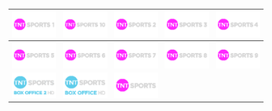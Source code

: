 | ![](https://raw.githubusercontent.com/RevGear/logo/master/International/TNT-Sports/TNT-Sports-1.png) | ![](https://raw.githubusercontent.com/RevGear/logo/master/International/TNT-Sports/TNT-Sports-10.png) | ![](https://raw.githubusercontent.com/RevGear/logo/master/International/TNT-Sports/TNT-Sports-2.png) | ![](https://raw.githubusercontent.com/RevGear/logo/master/International/TNT-Sports/TNT-Sports-3.png) | ![](https://raw.githubusercontent.com/RevGear/logo/master/International/TNT-Sports/TNT-Sports-4.png) | 
|:---:|:---:|:---:|:---:|:---:| 
| ![](https://raw.githubusercontent.com/RevGear/logo/master/International/TNT-Sports/TNT-Sports-5.png) | ![](https://raw.githubusercontent.com/RevGear/logo/master/International/TNT-Sports/TNT-Sports-6.png) | ![](https://raw.githubusercontent.com/RevGear/logo/master/International/TNT-Sports/TNT-Sports-7.png) | ![](https://raw.githubusercontent.com/RevGear/logo/master/International/TNT-Sports/TNT-Sports-8.png) | ![](https://raw.githubusercontent.com/RevGear/logo/master/International/TNT-Sports/TNT-Sports-9.png) | 
| ![](https://raw.githubusercontent.com/RevGear/logo/master/International/TNT-Sports/TNT-Sports-Box-Office-2.png) | ![](https://raw.githubusercontent.com/RevGear/logo/master/International/TNT-Sports/TNT-Sports-Box-Office.png) | ![](https://raw.githubusercontent.com/RevGear/logo/master/International/TNT-Sports/TNT-Sports.png)  | 
